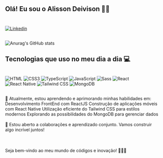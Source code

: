 ## Olá! Eu sou o Alisson Deivison 🖖🏻</br></br>


[![Linkedin](https://img.shields.io/badge/LinkedIn-0077B5?style=for-the-badge&logo=linkedin&logoColor=white)](https://www.linkedin.com/in/alisson-deivison-52204588/)</br></br>

![Anurag's GitHub stats](https://github-readme-stats.vercel.app/api?username=AlissonDeivison&show_icons=true&theme=transparent)


 
## Tecnologias que uso no meu dia a dia 💻

<div style="display:inline_block"><br/>
    <img alt="HTML" src="https://img.shields.io/badge/HTML5-E34F26?style=for-the-badge&logo=html5&logoColor=white">
    <img alt="CSS3" src="https://img.shields.io/badge/CSS3-1572B6?style=for-the-badge&logo=css3&logoColor=white">
    <img alt="TypeScript" src="https://img.shields.io/badge/TypeScript-007ACC?style=for-the-badge&logo=typescript&logoColor=white">
    <img alt="JavaScript" src="https://img.shields.io/badge/JavaScript-323330?style=for-the-badge&logo=javascript&logoColor=F7DF1E">
    <img alt="Sass" src="https://img.shields.io/badge/Sass-CC6699?style=for-the-badge&logo=sass&logoColor=white">
    <img alt="React" src="https://img.shields.io/badge/React-20232A?style=for-the-badge&logo=react&logoColor=61DAFB">
    <img alt="React Native" src="https://img.shields.io/badge/React_Native-20232A?style=for-the-badge&logo=react&logoColor=61DAFB">
    <img alt="Tailwind CSS" src="https://img.shields.io/badge/Tailwind_CSS-38B2AC?style=for-the-badge&logo=tailwind-css&logoColor=white">
    <img alt="MongoDB" src="https://img.shields.io/badge/MongoDB-4EA94B?style=for-the-badge&logo=mongodb&logoColor=white">
</div></br>

🌱 Atualmente, estou aprendendo e aprimorando minhas habilidades em:
Desenvolvimento FrontEnd com ReactJS
Construção de aplicações móveis com React Native
Utilização eficiente do Tailwind CSS para estilos modernos
Explorando as possibilidades do MongoDB para gerenciar dados<br/><br/>
🤝 Estou aberto a colaborações e aprendizado conjunto. Vamos construir algo incrível juntos!<br/><br/><br/><br/>
Seja bem-vindo ao meu mundo de códigos e inovação! 🚀👨‍💻
